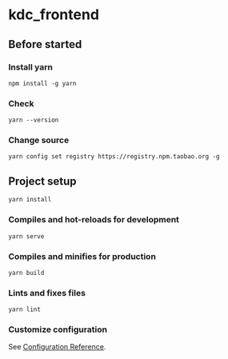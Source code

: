# kdc_frontend

## Before started

### Install yarn
```
npm install -g yarn
```

### Check
```
yarn --version
```

### Change source
```
yarn config set registry https://registry.npm.taobao.org -g
```

## Project setup
```
yarn install
```

### Compiles and hot-reloads for development
```
yarn serve
```

### Compiles and minifies for production
```
yarn build
```

### Lints and fixes files
```
yarn lint
```

### Customize configuration
See [Configuration Reference](https://cli.vuejs.org/config/).

